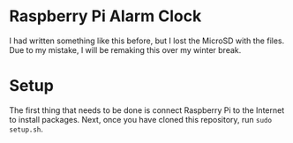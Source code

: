 # Raspberry Pi Alarm Clock
I had written something like this before, but I lost the MicroSD with the files. Due to my mistake, I will be remaking this over my winter break.

# Setup
The first thing that needs to be done is connect Raspberry Pi to the Internet to install packages. Next, once you have cloned this repository, run `sudo setup.sh`.
